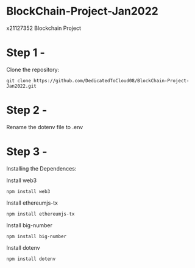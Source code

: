 # BlockChain-Project-Jan2022
x21127352 Blockchain Project

# Step 1 - 
Clone the repository: 

    git clone https://github.com/DedicatedToCloud08/BlockChain-Project-Jan2022.git


# Step 2 -
Rename the dotenv file to .env

# Step 3 - 
Installing the Dependences:

Install web3 

    npm install web3
    
Install ethereumjs-tx

    npm install ethereumjs-tx

Install big-number

    npm install big-number

Install dotenv

    npm install dotenv
